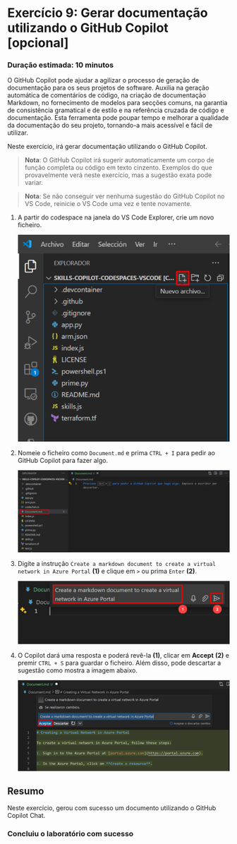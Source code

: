 # Exercício 9: Gerar documentação utilizando o GitHub Copilot [opcional]

### Duração estimada: 10 minutos

O GitHub Copilot pode ajudar a agilizar o processo de geração de documentação para os seus projetos de software. Auxilia na geração automática de comentários de código, na criação de documentação Markdown, no fornecimento de modelos para secções comuns, na garantia de consistência gramatical e de estilo e na referência cruzada de código e documentação. Esta ferramenta pode poupar tempo e melhorar a qualidade da documentação do seu projeto, tornando-a mais acessível e fácil de utilizar.

Neste exercício, irá gerar documentação utilizando o GitHub Copilot.

>**Nota**: O GitHub Copilot irá sugerir automaticamente um corpo de função completa ou código em texto cinzento. Exemplos do que provavelmente verá neste exercício, mas a sugestão exata pode variar.

>**Nota**: Se não conseguir ver nenhuma sugestão do GitHub Copilot no VS Code, reinicie o VS Code uma vez e tente novamente.

1. A partir do codespace na janela do VS Code Explorer, crie um novo ficheiro.

   ![](../../media/chat-code-new.png)

1. Nomeie o ficheiro como `Document.md` e prima `CTRL + I` para pedir ao GitHub Copilot para fazer algo.

   ![](../../media/ex-7-docmd.png)

1. Digite a instrução `Create a markdown document to create a virtual network in Azure Portal` **(1)** e clique em `>` ou prima `Enter` **(2)**.

   ![](../../media/ex-7-mdsearch.png)

1. O Copilot dará uma resposta e poderá revê-la **(1)**, clicar em **Accept** **(2)** e premir `CTRL + S` para guardar o ficheiro. Além disso, pode descartar a sugestão como mostra a imagem abaixo.

   ![](../../media/8thex.png)

## Resumo

Neste exercício, gerou com sucesso um documento utilizando o GitHub Copilot Chat.

### Concluiu o laboratório com sucesso
